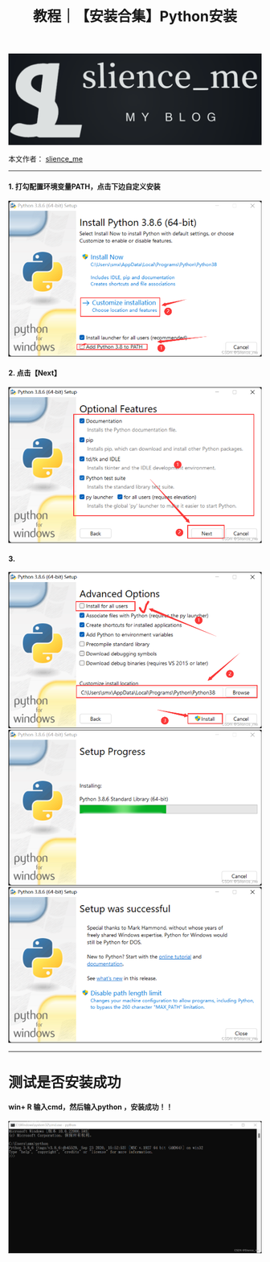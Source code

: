 ﻿---
layout: post
title: 教程｜【安装合集】Python安装
categories: [教程]
description: 【安装合集】Python安装
keywords: 教程
mermaid: false
sequence: false
flow: false
mathjax: false
mindmap: false
mindmap2: false
---

![img](/images/posts/logo_slienceme3.png)

本文作者： [slience_me](https://slienceme.cn/)

---

#### 1. 打勾配置环境变量PATH，点击下边自定义安装
![Alt Text](/images/posts/dc41ad14ddad4570aebd115b71cf95d8.png)
#### 2. 点击【Next】
![Alt Text](/images/posts/beaa302541dc4f1bb2224b875a000cc6.png)
#### 3. 
![Alt Text](/images/posts/5450d09f2aae41f49f7d514bbb236be6.png)
![Alt Text](/images/posts/40a9ab2230be459bb5d686df166dbabe.png)
![Alt Text](/images/posts/1b3b73417eca424c9d9f486f60607f8e.png)

---
# 测试是否安装成功
#### win+ R 输入cmd，然后输入python ，安装成功！！
![Alt Text](/images/posts/fc5a28212f454a228d622e20c6909078.png)


